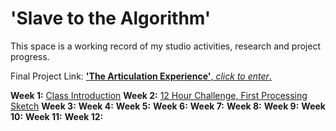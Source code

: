# 'Slave to the Algorithm'

This space is a working record of my studio activities, research and project progress.

Final Project Link: [**'The Articulation Experience'**, *click to enter*.](https://connor-mcnamara.github.io/Slave-to-the-algorithm/Articulation_/ "**'The Articulation Experience'**, Click to Enter.")

**Week 1:** [Class Introduction](https://github.com/connor-mcnamara/Slave-to-the-algorithm/tree/master/week%201 "Class Introduction")
**Week 2:** [12 Hour Challenge, First Processing Sketch](https://github.com/connor-mcnamara/Slave-to-the-algorithm/tree/master/week%201 "12 Hour Challenge, First Processing Sketch")
**Week 3:**
**Week 4:**
**Week 5:**
**Week 6:**
**Week 7:**
**Week 8:**
**Week 9:**
**Week 10:**
**Week 11:**
**Week 12:**
